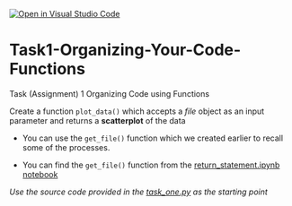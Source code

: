 [![Open in Visual Studio Code](https://classroom.github.com/assets/open-in-vscode-718a45dd9cf7e7f842a935f5ebbe5719a5e09af4491e668f4dbf3b35d5cca122.svg)](https://classroom.github.com/online_ide?assignment_repo_id=14995022&assignment_repo_type=AssignmentRepo)
# Task1-Organizing-Your-Code-Functions

Task (Assignment) 1 Organizing Code using Functions

Create a function `plot_data()` which accepts a _file_ object as an input parameter and  returns a **scatterplot** of the data

- You can use the `get_file()` function which we created earlier to recall some of the processes. 
  
- You can find the `get_file()` function from the [return_statement.ipynb notebook](https://github.com/Department-of-Surveying-and-Geomatics/Programming-for-Geomatics-Applications/blob/main/functions_and_modules/return_statement.ipynb)

_Use the source code provided in the [task_one.py](task_one.py) as the starting point_ 

